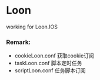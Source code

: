 # Loon

working for Loon.IOS

### Remark:

* cookieLoon.conf  获取cookie订阅
* taskLoon.conf 脚本定时任务
* scriptLoon.conf 任务脚本订阅



